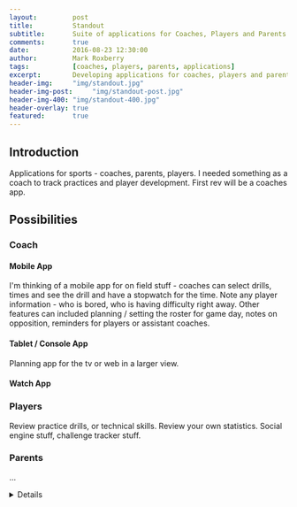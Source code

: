 ```yaml
---
layout:         post
title:          Standout
subtitle:       Suite of applications for Coaches, Players and Parents
comments:       true
date:           2016-08-23 12:30:00
author:         Mark Roxberry
tags:           [coaches, players, parents, applications]
excerpt:        Developing applications for coaches, players and parents to help track progress and improve game play.
header-img:     "img/standout.jpg"
header-img-post:     "img/standout-post.jpg"
header-img-400: "img/standout-400.jpg"
header-overlay: true
featured:       true
---
```

## Introduction
Applications for sports - coaches, parents, players.  I needed something as a coach to track practices and player development.  First rev will be a coaches app.
## Possibilities
### Coach
#### Mobile App
I'm thinking of a mobile app for on field stuff - coaches can select drills, times and see the drill and have a stopwatch for the time.  Note any player information - who is bored, who is having difficulty right away.  Other features can included planning / setting the roster for game day, notes on opposition, reminders for players or assistant coaches.
#### Tablet / Console App
Planning app for the tv or web in a larger view.
#### Watch App

### Players
Review practice drills, or technical skills.  Review your own statistics.  Social engine stuff, challenge tracker stuff.
### Parents
...

<details>
testing if this works b/c jekyll
</details>